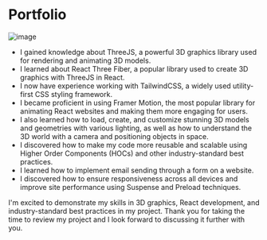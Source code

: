 # Portfolio

![image](https://github.com/FedeNicoletti/Portfolio/assets/63601533/d71b37ec-4dc1-40c4-9644-f8ec051daecc)

- I gained knowledge about ThreeJS, a powerful 3D graphics library used for rendering and animating 3D models.
- I learned about React Three Fiber, a popular library used to create 3D graphics with ThreeJS in React.
- I now have experience working with TailwindCSS, a widely used utility-first CSS styling framework.
- I became proficient in using Framer Motion, the most popular library for animating React websites and making them more engaging for users.
- I also learned how to load, create, and customize stunning 3D models and geometries with various lighting, as well as how to understand the 3D world with a camera and positioning objects in space.
- I discovered how to make my code more reusable and scalable using Higher Order Components (HOCs) and other industry-standard best practices.
- I learned how to implement email sending through a form on a website.
- I discovered how to ensure responsiveness across all devices and improve site performance using Suspense and Preload techniques.

I'm excited to demonstrate my skills in 3D graphics, React development, and industry-standard best practices in my project. Thank you for taking the time to review my project and I look forward to discussing it further with you.
